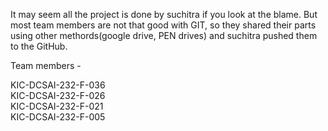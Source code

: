It may seem all the project is done by suchitra if you look at the blame. But most team members are not that good with GIT,
so they shared their parts using other methords(google drive, PEN drives) and suchitra pushed them to the GitHub.

Team members -

KIC-DCSAI-232-F-036   
KIC-DCSAI-232-F-026   
KIC-DCSAI-232-F-021   
KIC-DCSAI-232-F-005   
